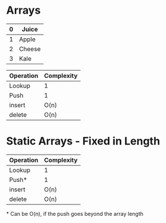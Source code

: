 # Arrays

| 0 | Juice |
| ---- | --- | 
| 1 | Apple |
| 2 | Cheese |
| 3 | Kale |

| Operation | Complexity |
| ------ | -------- |
| Lookup | 1 |
| Push | 1 |
| insert | O(n) |
| delete | O(n) |


# Static Arrays - Fixed in Length

| Operation | Complexity |
| ------ | -------- |
| Lookup | 1 |
| Push* | 1 |       
| insert | O(n) |
| delete | O(n) |

\* Can be O(n), if the push goes beyond the array length

